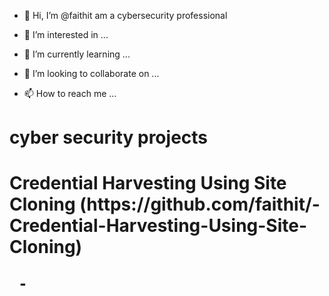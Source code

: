 - 👋 Hi, I’m @faithit am a cybersecurity professional

- 👀 I’m interested in ...
- 🌱 I’m currently learning ...
- 💞️ I’m looking to collaborate on ...
- 📫 How to reach me ...

 <h1>cyber security projects <h1>
 <b>Credential Harvesting Using Site Cloning<b> (https://github.com/faithit/-Credential-Harvesting-Using-Site-Cloning)
  
     -
<!---
faithit/faithit is a ✨ special ✨ repository because its `README.md` (this file) appears on your GitHub profile.
You can click the Preview link to take a look at your changes.
--->
